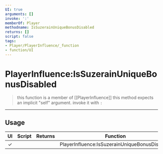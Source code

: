 ```yaml
---
UI: true
arguments: []
invoke: ':'
memberOf: Player
methodname: IsSuzerainUniqueBonusDisabled
returns: []
script: false
tags:
- Player/PlayerInfluence/_function
- function/UI
---
```

# PlayerInfluence:IsSuzerainUniqueBonusDisabled
> this function is a member of [[PlayerInfluence]]
> this method expects an implicit "self" argument. invoke it with `:`
-----
## Usage
|  UI | Script | Returns | Function | Arguments |
|:---:|:------:|-------:|:--------:|:---------|
|✓| ||PlayerInfluence:IsSuzerainUniqueBonusDisabled||
